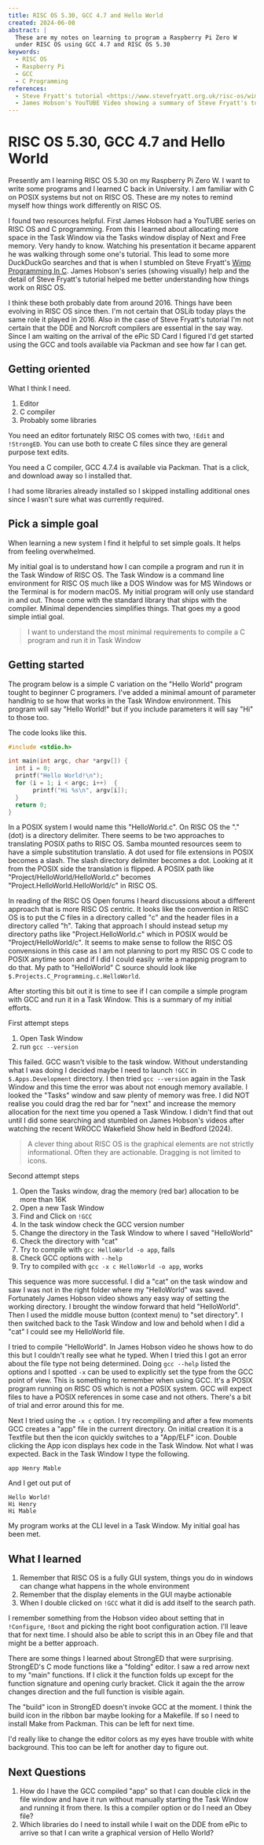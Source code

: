 ```yaml
---
title: RISC OS 5.30, GCC 4.7 and Hello World
created: 2024-06-08
abstract: |
  These are my notes on learning to program a Raspberry Pi Zero W
  under RISC OS using GCC 4.7 and RISC OS 5.30
keywords:
  - RISC OS
  - Raspberry Pi
  - GCC
  - C Programming
references:
  - Steve Fryatt's tutorial <https://www.stevefryatt.org.uk/risc-os/wimp-prog>
  - James Hobson's YouTUBE Video showing a summary of Steve Fryatt's tutorial
---
```


# RISC OS 5.30, GCC 4.7 and Hello World

Presently am I learning RISC OS 5.30 on my Raspberry Pi Zero W. I want to write some programs and I learned C back in University. I am familiar with C on POSIX systems but not on RISC OS. These are my notes to remind myself how things work differently on RISC OS.

I found two resources helpful. First James Hobson had a YouTUBE series on RISC OS and C programming. From this I learned about allocating more space in the Task Window via the Tasks window display of Next and Free memory. Very handy to know. Watching his presentation it became apparent he was walking through some
one's tutorial. This lead to some more DuckDuckGo searches and that is when I stumbled on Steve Fryatt's [Wimp Programming In C](https://www.stevefryatt.org.uk/risc-os/wimp-prog). James Hobson's series (showing visually) help and the detail of Steve Fryatt's tutorial helped me better understanding how things work on RISC OS.

I think these both probably date from around 2016. Things have been evolving in RISC OS since then. I'm not certain that OSLib today plays the same role it played in 2016. Also in the case of Steve Fryatt's tutorial I'm not certain that the DDE and Norcroft compilers are essential in the say way. Since I am waiting on the arrival of the ePic SD Card I figured I'd get started using the
GCC and tools available via Packman and see how far I can get.

## Getting oriented

What I think I need.

1. Editor
2. C compiler
3. Probably some libraries

You need an editor fortunately RISC OS comes with two, `!Edit` and `!StrongED`. You can use both to create C files since they are general purpose text edits.

You need a C compiler, GCC 4.7.4 is available via Packman. That is a click,
and download away so I installed that.

I had some libraries already installed so I skipped installing additional ones since I wasn't sure what was currently required.

## Pick a simple goal

When learning a new system I find it helpful to set simple goals. It helps from feeling overwhelmed.

My initial goal is to understand how I can compile a program and run it in the Task Window of RISC OS. The Task Window is a command line environment for RISC OS much like a DOS Window was for MS Windows or the Terminal is for modern macOS.  My initial program will only use standard in and out. Those come with the standard library that ships with the compiler. Minimal dependencies simplifies things. That goes my a good simple intial goal.

> I want to understand the most minimal requirements to compile a C program and run it in Task Window

## Getting started

The program below is a simple C variation on the "Hello World"  program tought to beginner C programers.  I've added a minimal amount of parameter handlnig to se how that works in the Task Window environment. This program will say "Hello World!" but if you include parameters it will say "Hi" to those too.

The code looks like this.

~~~C
#include <stdio.h>

int main(int argc, char *argv[]) {
  int i = 0;
  printf("Hello World!\n");
  for (i = 1; i < argc; i++)  { 
       printf("Hi %s\n", argv[i]);
  }
  return 0;
}
~~~

In a POSIX system I would name this "HelloWorld.c". On RISC OS the "." (dot)
is a directory delimiter. There seems to be two approaches to translating POSIX paths to RISC OS. Samba mounted resources seem to have a simple substitution translatio. A dot used for file extensions in POSIX becomes a slash. The slash directory delimiter becomes a dot. Looking at it from the POSIX side the translation is flipped. A POSIX path like "Project/HelloWorld/HelloWorld.c" becomes "Project.HelloWorld.HelloWorld/c" in RISC OS.

In reading of the RISC OS Open forums I heard discussions about a different approach that is more RISC OS centric. It looks like the convention in RISC OS is to put the C files in a directory called "c" and the header files in a directory called "h". Taking that approach I should instead setup my directory paths like "Project.HelloWorld.c" which in POSIX would be "Project/HelloWorld/c". It seems to make sense to follow the RISC OS convensions in this case as I am not planning to port my RISC OS C code to POSIX anytime soon and if I did I could easily write a mappnig program to do that. My path to "HelloWorld" C source should look like `$.Projects.C_Programming.c.HelloWorld`.

After storting this bit out it is time to see if I can compile a simple program with GCC and run it in a Task Window. This is a summary of my initial efforts.

First attempt steps

1. Open Task Window
2. run `gcc --version`

This failed. GCC wasn't visible to the task window. Without understanding what I was doing I decided maybe I need to launch `!GCC` in `$.Apps.Development` directory. I then tried `gcc --version` again in the Task Window and this time
the error was about not enough memory available. I looked the "Tasks" window and saw plenty of memory was free. I did NOT realise you could drag the red bar for "next" and increase the memory allocation for the next time you opened a Task Window. I didn't find that out until I did some searching and stumbled on James Hobson's videos after watching the recent WROCC Wakefield Show held in Bedford (2024).

> A clever thing about RISC OS is the graphical elements are not strictly informational. Often they are actionable. Dragging is not limited to icons.

Second attempt steps

1. Open the Tasks window, drag the memory (red bar) allocation to be more than 16K
2. Open a new Task Window
3. Find and Click on `!GCC`
4. In the task window check the GCC version number
5. Change the directory in the Task Window to where I saved "HelloWorld"
6. Check the directory with "cat"
7. Try to compile with `gcc HelloWorld -o app`, fails
8. Check GCC options with `--help`
9. Try to compiled with `gcc -x c HelloWorld -o app`, works

This sequence was more successful. I did a "cat" on the task window and saw I was not in the right folder where my "HelloWorld" was saved.  Fortunately James Hobson video shows any easy way of setting the working directory. I brought the window forward that held "HelloWorld". Then I used the middle mouse button (context menu) to "set directory". I then switched back to the Task Window and low and behold when I did a "cat" I could see my HelloWorld file.

I  tried to compile "HelloWorld". In James Hobson video he shows how to do this but I couldn't really see what he typed.  When I tried this I got an error
about the file type not being determined.  Doing `gcc --help` listed the options
and I spotted `-x` can be used to explicitly set the type from the GCC point of view. This is something to remember when using GCC. It's a POSIX program running
on RISC OS which is not a POSIX system.  GCC will expect files to have a POSIX references in some case and not others. There's a bit of trial and error around
this for me.

Next I tried using the `-x c` option. I try recompiling and after a few moments
GCC creates a "app" file in the current directory. On initial creation it is a Textfile but then the icon quickly switches to a "App/ELF" icon.  Double clicking the App icon displays hex code in the Task Window. Not what I was expected. Back in the Task Window I type the following.

~~~shell
app Henry Mable
~~~

And I get out put of

~~~shell
Hello World!
Hi Henry
Hi Mable
~~~

My program works at the CLI level in a Task Window. My initial goal has been met.

## What I learned

1. Remember that RISC OS is a fully GUI system, things you do in windows can change what happens in the whole environment
2. Remember that the display elements in the GUI maybe actionable
3. When I double clicked on `!GCC` what it did is add itself to the search path.

I remember something from the Hobson video about setting that in `!Configure`, `!Boot` and picking the right boot configuration action.  I'll leave that for next time. I should also be able to script this in an Obey file and that might be a better approach.

There are some things I learned about StrongED that were surprising. StrongED's C mode functions like a "folding" editor. I saw a red arrow next to my "main" functions. If I click it the function folds up except for the function signature and opening curly bracket. Click it again the the arrow changes direction and the full function is visible again.

The "build" icon in StrongED doesn't invoke GCC at the moment. I think the build icon in the ribbon bar maybe looking for a Makefile. If so I need to install Make from Packman. This can be left for next time.

I'd really like to change the editor colors as my eyes have trouble with white background. This too can be left for another day to figure out.

## Next Questions

1. How do I have the GCC compiled "app" so that I can double click in the file window and have it run without manually starting the Task Window and running it from there.  Is this a compiler option or do I need an Obey file?
2. Which libraries do I need to install while I wait on the DDE from ePic to arrive so that I can write a graphical version of Hello World?

